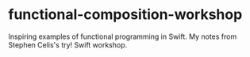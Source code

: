 # functional-composition-workshop
Inspiring examples of functional programming in Swift. My notes from Stephen Celis's try! Swift workshop.
